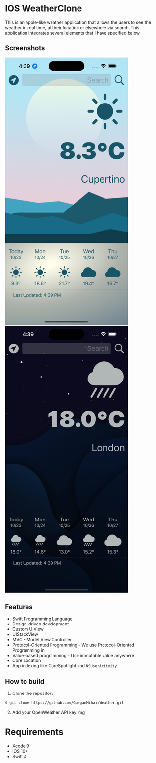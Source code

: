 IOS WeatherClone 
==========================
This is an apple-like weather application that allows the users to see the weather in real time, at their location or elsewhere via search. This application integrates several elements that I have specified below

## Screenshots
<img src="./Img/Day.png" width = 400 > <img src="./Img/Night.png" width = 400 >

## Features
* Swift Programming Language
* Design-driven development 
* Custom UIView
* UIStackView 
* MVC - Model View Controller
* Protocol-Oriented Programming - We use Protocol-Oriented Programming in 
* Value-based programming - Use immutable value anywhere.
* Core Location
* App indexing like CoreSpotlight and `NSUserActivity`


## How to build

1) Clone the repository

```bash
$ git clone https://github.com/GorganMihai/Weather.git
```

2) Add your OpenWeather API key
img


# Requirements

* Xcode 9
* iOS 10+
* Swift 4
